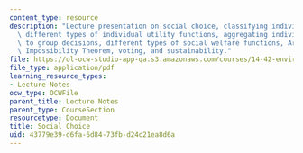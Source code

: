 ```yaml
---
content_type: resource
description: "Lecture presentation on social choice, classifying individual preferences,\
  \ different types of individual utility functions, aggregating individual preferences\
  \ to group decisions, different types of social welfare functions, Arrow\u2019s\
  \ Impossibility Theorem, voting, and sustainability."
file: https://ol-ocw-studio-app-qa.s3.amazonaws.com/courses/14-42-environmental-policy-and-economics-spring-2011/43779e39d6fa6d8473fbd24c21ea8d6a_MIT14_42S11_lec02.pdf
file_type: application/pdf
learning_resource_types:
- Lecture Notes
ocw_type: OCWFile
parent_title: Lecture Notes
parent_type: CourseSection
resourcetype: Document
title: Social Choice
uid: 43779e39-d6fa-6d84-73fb-d24c21ea8d6a
---
```

